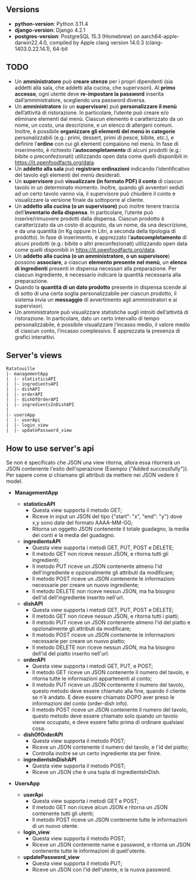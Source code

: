 ## Versions
- **python-version**: Python 3.11.4
- **django-version**: Django 4.2.1
- **postgres-version**: PostgreSQL 15.3 (Homebrew) on aarch64-apple-darwin22.4.0, compiled by Apple clang version 14.0.3 (clang-1403.0.22.14.1), 64-bit

## TODO 
- Un **amministratore** può **creare utenze** per i propri dipendenti (sia addetti alla sala, che addetti alla cucina, che supervisori). Al **primo accesso**, ogni utente deve **re-impostare la password** inserita dall’amministratore, scegliendo una password diversa.
- Un **amministratore** (o un **supervisore**) può **personalizzare il menù** dell’attività di ristorazione. In particolare, l’utente può creare e/o eliminare elementi dal menù. Ciascun elemento è caratterizzato da un nome, un costo, una descrizione, e un elenco di allergeni comuni. Inoltre, è possibile **organizzare gli elementi del menù in categorie** personalizzabili (e.g.: primi, dessert, primi di pesce, bibite, etc.), e definire l’**ordine** con cui gli elementi compaiono nel menù. In fase di inserimento, è richiesto l’**autocompletamento** di alcuni prodotti (e.g.: bibite o preconfezionati) utilizzando open data come quelli disponibili in https://it.openfoodfacts.org/data.
- Un **addetto alla sala** può **registrare ordinazioni** indicando l’identificativo del tavolo egli elementi del menù desiderati.
- Un **supervisore** può **visualizzare (in formato PDF) il conto** di ciascun tavolo in un determinato momento. Inoltre, quando gli avventori seduti ad un certo tavolo vanno via, il supervisore può chiudere il conto e visualizzare la versione finale da sottoporre al cliente.
- Un **addetto alla cucina (o un supervisore)** può inoltre tenere traccia dell’**inventario della dispensa**. In particolare, l’utente può inserire/rimuovere prodotti dalla dispensa. Ciascun prodotto è caratterizzato da un costo di acquisto, da un nome, da una descrizione, e da una quantità (in Kg oppure in Litri, a seconda della tipologia di prodotto). In fase di inserimento, è apprezzato l’**autocompletamento** di alcuni prodotti (e.g.: bibite o altri preconfezionati) utilizzando open data come quelli disponibili in https://it.openfoodfacts.org/data.
- Un **addetto alla cucina (o un amministratore, o un supervisore**) possono **associare**, a ciascun **elemento presente nel menù**, un **elenco di ingredienti** presenti in dispensa necessari alla preparazione. Per ciascun ingrediente, è necessario indicare la quantità necessaria alla preparazione.
- Quando la **quantità di un dato prodotto** presente in dispensa scende al di sotto di una certa soglia personalizzabile per ciascun prodotto, il sistema invia un **messaggio** di avvertimento agli amministratori e ai supervisori.
- Un amministratore può visualizzare statistiche sugli introiti dell’attività di ristorazione. In particolare, dato un certo intervallo di tempo personalizzabile, è possibile visualizzare l’incasso medio, il valore medio di ciascun conto, l’incasso complessivo. È apprezzata la presenza di grafici interattivi.

## Server's views
```
Ratatouille
|- managementApp
|  |- statisticsAPI
|  |- ingredientsAPI
|  |- dishAPI
|  |- orderAPI
|  |- dishOfOrderAPI 
|  |- ingredientsInDishAPI
|
|- usersApp
|  |- userApi
|  |- login_view
|  |- updatePassword_view
```

## How to use server's api
Se non è specificato che JSON una view ritorna, allora essa ritornerà un JSON contenente l'esito dell'operazione (Esempio {"Added successfully"}). Per sapere come si chiamano gli attributi da mettere nei JSON vedere il model. 

- **ManagementApp**
  - **statisticsAPI**
    - Questa view supporta il metodo GET;
    - Riceve in input un JSON del tipo {"start": "x", "end": "y"} dove x,y sono date del formato AAAA-MM-GG;
    - Ritorna un oggetto JSON contenente il totale guadagno, la media dei conti e la media del guadagno.
  - **ingredientsAPI**
    - Questa view supporta i metodi GET, PUT, POST e DELETE;
    - Il metodo GET non riceve nessun JSON, e ritorna tutti gli ingredienti;
    - Il metodo PUT riceve un JSON contenente almeno l'id dell'ingrediente e opzionalmente gli attributi da modificare;
    - Il metodo POST riceve un JSON contenente le informazioni necessarie per creare un nuovo ingrediente;
    - Il metodo DELETE non riceve nessun JSON, ma ha bisogno dell'id dell'ingrediente inserito nell'url.
  - **dishAPI**
    - Questa view supporta i metodi GET, PUT, POST e DELETE;
    - Il metodo GET non riceve nessun JSON, e ritorna tutti i piatti;
    - Il metodo PUT riceve un JSON contenente almeno l'id del piatto e opzionalmente gli attributi da modificare;
    - Il metodo POST riceve un JSON contenente le informazioni necessarie per creare un nuovo piatto;
    - Il metodo DELETE non riceve nessun JSON, ma ha bisogno dell'id del piatto inserito nell'url.
  - **orderAPI**
    - Questa view supporta i metodi GET, PUT, e POST;   
    - Il metodo GET riceve un JSON contenente il numero del tavolo, e ritorna tutte le informazioni appartenenti al conto;
    - Il metodo PUT riceve un JSON contenente il numero del tavolo, questo metodo deve essere chiamato alla fine, quando il cliente se n'è andato. E deve essere chiamato DOPO aver preso le informazioni del conto (order-dish info).
    - Il metodo POST riceve un JSON contenente il numero del tavolo, questo metodo deve essere chiamato solo quando un tavolo viene occupato, e deve essere fatto prima di ordinare qualsiasi cosa.
  - **dishOfOrderAPI**
    - Questa view supporta il metodo POST;
    - Riceve un JSON contenente il numero del tavolo, e l'id del piatto;
    - Controlla inoltre se un certo ingrediente sta per finire.
  - **ingredientsInDishAPI**
    - Questa view supporta il metodo POST;
    - Riceve un JSON che è una tupla di ingredientsInDish.
 
- **UsersApp**
  - **userApi**
    - Questa view supporta i metodi GET e POST;
    - Il metodo GET non riceve alcun JSON e ritorna un JSON contenente tutti gli utenti;
    - Il metodo POST riceve un JSON contenente tutte le informazioni di un nuovo utente.
  - **login_view**
    -  Questa view supporta il metodo POST;
    -  Riceve un JSON contenente name e password, e ritorna un JSON contenente tutte le informazioni di quell'utente.
  - **updatePassword_view**
    -  Questa view supporta il metodo PUT;
    -  Riceve un JSON con l'id dell'utente, e la nuova password.
